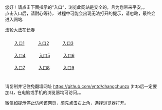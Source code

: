 您好！请点击下面指示的“入口”，浏览此网站是安全的，且为您带来平安。。 <br/>
点击入口后，请耐心等待， 过程中可能会出现无法打开的提示，请忽略，最终会进入网站. </br>

法轮大法在长春<br/>
<div style="padding:10px"><a style="margin:20px" target="_blank" href="https://da06f48df8jr4.cloudfront.net/2Qpsp?koskjpwp" id="ccLink1" rel="nofollow">入口1</a> <a target="_blank" style="margin:20px" href="https://d2i7i5575kz4t0.cloudfront.net/2Qpsp?qvxbwqga" id="ccLink2" rel="nofollow">入口2</a> <a style="margin:20px" target="_blank" href="https://d27llw0izg3q1v.cloudfront.net/2Qpsp?tpccyy" id="ccLink3" rel="nofollow">入口3</a></div>

<div style="padding:10px" ><a style="margin:20px" target="_blank" href="https://da06f48df8jr4.cloudfront.net/2Qpsp?koskjpwp" id="ccLink4" rel="nofollow">入口4</a> <a style="margin:20px" href="https://d2i7i5575kz4t0.cloudfront.net/2Qpsp?qvxbwqga" target="_blank" id="ccLink5" rel="nofollow">入口5</a> <a style="margin:20px" href="https://d27llw0izg3q1v.cloudfront.net/2Qpsp?tpccyy" target="_blank" id="ccLink6" rel="nofollow">入口6</a></div>

<div style="padding:10px"><a style="margin:20px" target="_blank" href="https://da06f48df8jr4.cloudfront.net/2Qpsp?koskjpwp" id="ccLink7" rel="nofollow">入口7</a> <a style="margin:20px" href="https://d2i7i5575kz4t0.cloudfront.net/2Qpsp?qvxbwqga" target="_blank" id="ccLink8" rel="nofollow">入口8</a> <a style="margin:20px" target="_blank" href="https://d27llw0izg3q1v.cloudfront.net/2Qpsp?tpccyy" id="ccLink9" rel="nofollow">入口9</a></div>

<br/>



请复制并记住免翻墙网址 https://github.com/yntd/changchunzx (http后一定要加s)，在电脑或手机的浏览器均可访问。。<br/>

微信如提示停止访问该网页，须先点击右上角，选择浏览器打开。
